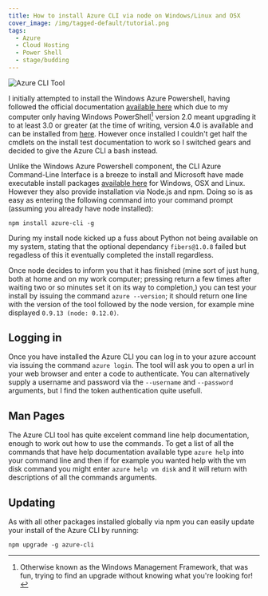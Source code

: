 ```yaml
---
title: How to install Azure CLI via node on Windows/Linux and OSX
cover_image: /img/tagged-default/tutorial.png
tags:
  - Azure
  - Cloud Hosting
  - Power Shell
  - stage/budding
---
```



![Azure CLI Tool](/img/azure-cli-1.png)

I initially attempted to install the Windows Azure Powershell, having followed the official documentation [available here](https://azure.microsoft.com/en-gb/documentation/articles/powershell-install-configure/) which due to my computer only having Windows PowerShell[^1] version 2.0 meant upgrading it to at least 3.0 or greater (at the time of writing, version 4.0 is available and can be installed from [here](https://www.microsoft.com/en-us/download/details.aspx?id=40855). However once installed I couldn't get half the cmdlets on the install test documentation to work so I switched gears and decided to give the Azure CLI a bash instead.

Unlike the Windows Azure Powershell component, the CLI Azure Command-Line Interface is a breeze to install and Microsoft have made executable install packages [available here](https://azure.microsoft.com/en-gb/documentation/articles/xplat-cli-install/) for Windows, OSX and Linux. However they also provide installation via Node.js and npm. Doing so is as easy as entering the following command into your command prompt (assuming you already have node installed):

```
npm install azure-cli -g
```

During my install node kicked up a fuss about Python not being available on my system, stating that the optional dependancy `fibers@1.0.8` failed but regadless of this it eventually completed the install regardless. 

Once node decides to inform you that it has finished (mine sort of just hung, both at home and on my work computer; pressing return a few times after waiting two or so minutes set it on its way to completion,) you can test your install by issuing the command `azure --version`; it should return one line with the version of the tool followed by the node version, for example mine displayed `0.9.13 (node: 0.12.0)`.

## Logging in
Once you have installed the Azure CLI you can log in to your azure account via issuing the command `azure login`. The tool will ask you to open a url in your web browser and enter a code to authenticate. You can alternatively supply a username and password via the `--username` and `--password` arguments, but I find the token authentication quite usefull.

## Man Pages
The Azure CLI tool has quite excelent command line help documentation, enough to work out how to use the commands. To get a list of all the commands that have help documentation available type `azure help` into your command line and then if for example you wanted help with the vm disk command you might enter `azure help vm disk` and it will return with descriptions of all the commands arguments.

## Updating
As with all other packages installed globally via npm you can easily update your install of the Azure CLI by running:

```
npm upgrade -g azure-cli
```

[^1]: Otherwise known as the Windows Management Framework, that was fun, trying to find an upgrade without knowing what you're looking for!
